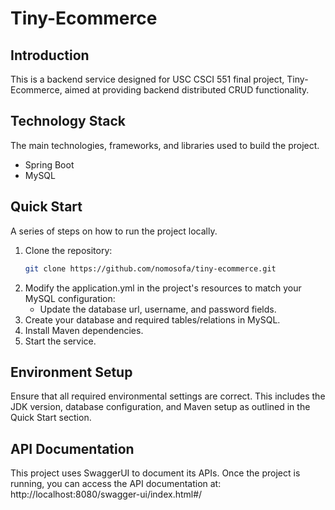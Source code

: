 # Tiny-Ecommerce

## Introduction
This is a backend service designed for USC CSCI 551 final project, Tiny-Ecommerce, aimed at providing backend distributed CRUD functionality.

## Technology Stack
The main technologies, frameworks, and libraries used to build the project.
- Spring Boot
- MySQL

## Quick Start
A series of steps on how to run the project locally.
1. Clone the repository:
   ```bash
   git clone https://github.com/nomosofa/tiny-ecommerce.git
2. Modify the application.yml in the project's resources to match your MySQL configuration:
   - Update the database url, username, and password fields.
3. Create your database and required tables/relations in MySQL.
4. Install Maven dependencies.
5. Start the service.

## Environment Setup

Ensure that all required environmental settings are correct. This includes the JDK version, database configuration, and Maven setup as outlined in the Quick Start section.

## API Documentation
This project uses SwaggerUI to document its APIs. Once the project is running, you can access the API documentation at:
http://localhost:8080/swagger-ui/index.html#/
